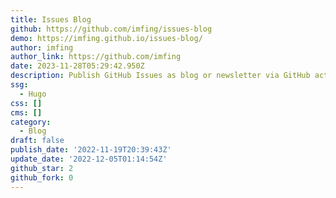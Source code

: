 ```yaml
---
title: Issues Blog
github: https://github.com/imfing/issues-blog
demo: https://imfing.github.io/issues-blog/
author: imfing
author_link: https://github.com/imfing
date: 2023-11-28T05:29:42.950Z
description: Publish GitHub Issues as blog or newsletter via GitHub actions automatically
ssg:
  - Hugo
css: []
cms: []
category:
  - Blog
draft: false
publish_date: '2022-11-19T20:39:43Z'
update_date: '2022-12-05T01:14:54Z'
github_star: 2
github_fork: 0
---
```

